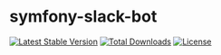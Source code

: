 # symfony-slack-bot

[![Latest Stable Version](https://poser.pugx.org/wow-apps/symfony-slack-bot/v/stable?format=flat-square)](https://packagist.org/packages/wow-apps/symfony-slack-bot)
[![Total Downloads](https://poser.pugx.org/wow-apps/symfony-slack-bot/downloads?format=flat-square)](https://packagist.org/packages/wow-apps/symfony-slack-bot)
[![License](https://poser.pugx.org/wow-apps/symfony-slack-bot/license?format=flat-square)](https://packagist.org/packages/wow-apps/symfony-slack-bot)

